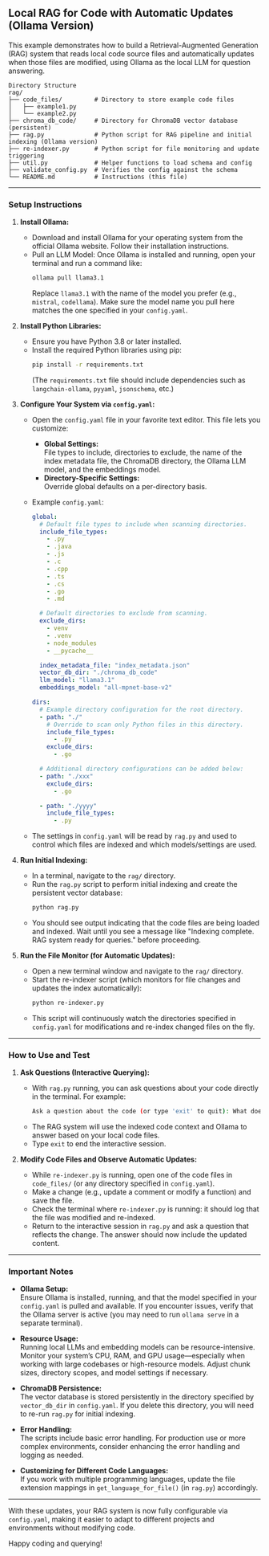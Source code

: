 ## Local RAG for Code with Automatic Updates (Ollama Version)
This example demonstrates how to build a Retrieval-Augmented Generation (RAG) system that reads local code source files and automatically updates when those files are modified, using Ollama as the local LLM for question answering.

```
Directory Structure
rag/
├── code_files/         # Directory to store example code files
│   ├── example1.py
│   └── example2.py
├── chroma_db_code/     # Directory for ChromaDB vector database (persistent)
├── rag.py              # Python script for RAG pipeline and initial indexing (Ollama version)
├── re-indexer.py       # Python script for file monitoring and update triggering
├── util.py             # Helper functions to load schema and config
├── validate_config.py  # Verifies the config against the schema
└── README.md           # Instructions (this file)
```

---

### Setup Instructions

1. **Install Ollama:**

   - Download and install Ollama for your operating system from the official Ollama website. Follow their installation instructions.
   - Pull an LLM Model: Once Ollama is installed and running, open your terminal and run a command like:
     ```bash
     ollama pull llama3.1
     ```
     Replace `llama3.1` with the name of the model you prefer (e.g., `mistral`, `codellama`). Make sure the model name you pull here matches the one specified in your `config.yaml`.

2. **Install Python Libraries:**

   - Ensure you have Python 3.8 or later installed.
   - Install the required Python libraries using pip:
     ```bash
     pip install -r requirements.txt
     ```
     (The `requirements.txt` file should include dependencies such as `langchain-ollama`, `pyyaml`, `jsonschema`, etc.)

3. **Configure Your System via `config.yaml`:**

   - Open the `config.yaml` file in your favorite text editor. This file lets you customize:
     - **Global Settings:**  
       File types to include, directories to exclude, the name of the index metadata file, the ChromaDB directory, the Ollama LLM model, and the embeddings model.
     - **Directory-Specific Settings:**  
       Override global defaults on a per-directory basis.
       
   - Example `config.yaml`:
     ```yaml
     global:
       # Default file types to include when scanning directories.
       include_file_types:
         - .py
         - .java
         - .js
         - .c
         - .cpp
         - .ts
         - .cs
         - .go
         - .md

       # Default directories to exclude from scanning.
       exclude_dirs:
         - venv
         - .venv
         - node_modules
         - __pycache__

       index_metadata_file: "index_metadata.json"
       vector_db_dir: "./chroma_db_code"
       llm_model: "llama3.1"
       embeddings_model: "all-mpnet-base-v2"

     dirs:
       # Example directory configuration for the root directory.
       - path: "./"
         # Override to scan only Python files in this directory.
         include_file_types:
           - .py
         exclude_dirs:
           - .go

       # Additional directory configurations can be added below:
       - path: "./xxx"
         exclude_dirs:
           - .go

       - path: "./yyyy"
         include_file_types:
           - .py
     ```
   - The settings in `config.yaml` will be read by `rag.py` and used to control which files are indexed and which models/settings are used.

4. **Run Initial Indexing:**

   - In a terminal, navigate to the `rag/` directory.
   - Run the `rag.py` script to perform initial indexing and create the persistent vector database:
     ```bash
     python rag.py
     ```
   - You should see output indicating that the code files are being loaded and indexed. Wait until you see a message like "Indexing complete. RAG system ready for queries." before proceeding.

5. **Run the File Monitor (for Automatic Updates):**

   - Open a new terminal window and navigate to the `rag/` directory.
   - Start the re-indexer script (which monitors for file changes and updates the index automatically):
     ```bash
     python re-indexer.py
     ```
   - This script will continuously watch the directories specified in `config.yaml` for modifications and re-index changed files on the fly.

---

### How to Use and Test

1. **Ask Questions (Interactive Querying):**

   - With `rag.py` running, you can ask questions about your code directly in the terminal. For example:
     ```bash
     Ask a question about the code (or type 'exit' to quit): What does the calculate_sum function do?
     ```
   - The RAG system will use the indexed code context and Ollama to answer based on your local code files.
   - Type `exit` to end the interactive session.

2. **Modify Code Files and Observe Automatic Updates:**

   - While `re-indexer.py` is running, open one of the code files in `code_files/` (or any directory specified in `config.yaml`).
   - Make a change (e.g., update a comment or modify a function) and save the file.
   - Check the terminal where `re-indexer.py` is running: it should log that the file was modified and re-indexed.
   - Return to the interactive session in `rag.py` and ask a question that reflects the change. The answer should now include the updated content.

---

### Important Notes

- **Ollama Setup:**  
  Ensure Ollama is installed, running, and that the model specified in your `config.yaml` is pulled and available. If you encounter issues, verify that the Ollama server is active (you may need to run `ollama serve` in a separate terminal).

- **Resource Usage:**  
  Running local LLMs and embedding models can be resource-intensive. Monitor your system’s CPU, RAM, and GPU usage—especially when working with large codebases or high-resource models. Adjust chunk sizes, directory scopes, and model settings if necessary.

- **ChromaDB Persistence:**  
  The vector database is stored persistently in the directory specified by `vector_db_dir` in `config.yaml`. If you delete this directory, you will need to re-run `rag.py` for initial indexing.

- **Error Handling:**  
  The scripts include basic error handling. For production use or more complex environments, consider enhancing the error handling and logging as needed.

- **Customizing for Different Code Languages:**  
  If you work with multiple programming languages, update the file extension mappings in `get_language_for_file()` (in `rag.py`) accordingly.

---

With these updates, your RAG system is now fully configurable via `config.yaml`, making it easier to adapt to different projects and environments without modifying code.

Happy coding and querying!
